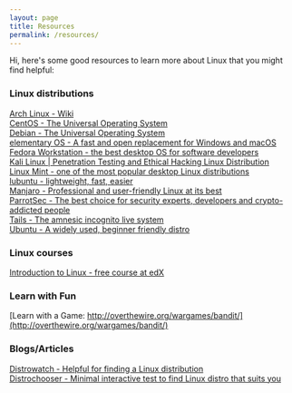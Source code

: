 ```yaml
---
layout: page
title: Resources
permalink: /resources/
---
```

Hi, here's some good resources to learn more about Linux that you might find helpful:

### Linux distributions
[Arch Linux - Wiki][arch]  
[CentOS - The Universal Operating System][centos]  
[Debian - The Universal Operating System][debian]  
[elementary OS - A fast and open replacement for Windows and macOS][elementary]  
[Fedora Workstation - the best desktop OS for software developers][fedora]  
[Kali Linux | Penetration Testing and Ethical Hacking Linux Distribution][kali]  
[Linux Mint - one of the most popular desktop Linux distributions][mint]  
[lubuntu - lightweight, fast, easier][lubuntu]  
[Manjaro - Professional and user-friendly Linux at its best][manjaro]  
[ParrotSec - The best choice for security experts, developers and crypto-addicted people][parrot]  
[Tails - The amnesic incognito live system][tails]  
[Ubuntu - A widely used, beginner friendly distro][ubuntu]  

### Linux courses
[Introduction to Linux - free course at edX][linux_course_edx]

### Learn with Fun
[Learn with a Game:     http://overthewire.org/wargames/bandit/](http://overthewire.org/wargames/bandit/)

### Blogs/Articles
[Distrowatch - Helpful for finding a Linux distribution][distwatch]  
[Distrochooser - Minimal interactive test to find Linux distro that suits you][distrochooser]

[distwatch]:  https://www.distrowatch.com
[ubuntu]:     https://www.ubuntu.com
[arch]:       https://wiki.archlinux.org
[fedora]:     https://getfedora.org
[mint]:       https://www.linuxmint.com
[manjaro]:    https://manjaro.org
[debian]:     https://www.debian.org
[elementary]: https://elementary.io
[linux_course_edx]: https://www.edx.org/course/introduction-to-linux
[lubuntu]: https://lubuntu.net
[centos]: https://www.centos.org/
[kali]: https://www.kali.org/
[distrochooser]: https://distrochooser.de/en
[parrot]: https://parrotsec.org/
[tails]: https://tails.boum.org/
